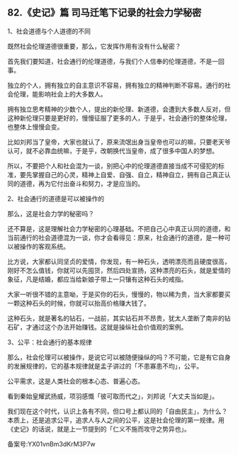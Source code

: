 ## 82.《史记》篇 司马迁笔下记录的社会力学秘密
1、社会道德与个人道德的不同


既然社会伦理道德很重要，那么，它发挥作用有没有什么秘密？


首先我们要知道，社会通行的伦理道德，与我们个人信奉的伦理道德，不是一回事。


独立的个人，拥有独立的自主意识不容易，拥有独立的精神判断不容易。通行的社会伦理，能影响社会上的大多数人。


拥有独立思考精神的少数个人，提出的新伦理、新道德，会遭到大多数人反对，但这种新伦理只要是更好的，慢慢征服了更多的人，于是乎，社会通行的整体伦理，也整体上慢慢会变。


比如刘邦当了皇帝，大家也就认了，原来流氓出身当皇帝也可以的嘛，只要老天爷认可，就不必靠血统嘛，于是乎，改朝换代当皇帝，成了很多中国人的梦想。


所以，不要把个人和社会混为一谈，别把心中的伦理道德直接当成不可侵犯的标准，要先掌握自己的心灵，精神上自爱、自强、自立，精神自立，拥有自己真正认同的道德，再为它付出奋斗和努力，才是应当的。


2、社会通行的道德是可以被操作的


那么，这是社会力学的秘密吗？


还不算是，这是理解社会力学秘密的心理基础。不把自己心中真正认同的道德，和当前通行的社会道德混为一谈，你才会看得见：原来，社会通行的道德，是一种可以被操作的客观系统。


比方说，大家都认同坚贞的爱情，你发现，有一种石头，透明漂亮而且硬度很高，刚好不怎么值钱，你就可以先囤货，然后四处宣扬，这种漂亮的石头，就是爱情的象征，凡是结婚，都应当给新娘子带上一只镶有这种石头的戒指。


大家一听很不错的主意呦，于是买你的石头，慢慢的，物以稀为贵，当大家都要买一颗这种石头的时候，你就可以抬高价格赚大钱了。


这种石头，就是著名的钻石，一战前，其实钻石并不昂贵，犹太人垄断了南非的钻石矿，才通过这个办法开始赚钱。这就是操纵社会价值观的案例。


3、公平：社会通行的基本规律


那么，社会伦理可以被操作，是说它可以被随便操纵的吗？不可能，它是有它自身的发展规律的，它的基本规律就是孟子讲过的「不患寡患不均」，公平。


公平需求，这是人类社会的根本心态、普遍心态。


看到秦始皇耀武扬威，项羽感慨「彼可取而代之」，刘邦说「大丈夫当如是」。


我们现在这个时代，认识上各有不同，但口号上都认同的「自由民主」，为什么？本质上，还是追求公平，追求人与人之间的公平，这是社会伦理的第一规律。用《史记》的话说，就是上一节提到的「仁义不施而攻守之势异也」。


备案号:YX01vnBm3dKrM3P7w

